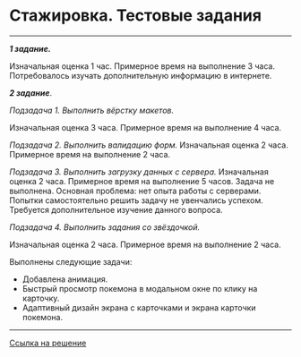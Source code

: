 # Стажировка. Тестовые задания
----------------------
**_1 задание._**

Изначальная оценка 1 час.
Примерное время на выполнение 3 часа. Потребовалось изучать дополнительную информацию в интернете.

**_2 задание_**.

_Подзадача 1. Выполнить вёрстку макетов._

Изначальная оценка 3 часа.
Примерное время на выполнение 4 часа.

_Подзадача 2. Выполнить валидацию форм._
Изначальная оценка 2 часа.
Примерное время на выполнение 2 часа. 

_Подзадача 3. Выполнить загрузку данных с сервера._
Изначальная оценка 2 часа.
Примерное время на выполнение 5 часов. Задача не выполнена. Основная проблема: нет опыта работы с серверами. Попытки самостоятельно решить задачу не увенчались успехом. Требуется дополнительное изучение данного вопроса.

_Подзадача 4. Выполнить задания со звёздочкой._

Изначальная оценка 2 часа.
Примерное время на выполнение 2 часа.

Выполнены следующие задачи:
- Добавлена анимация.
- Быстрый просмотр покемона в модальном окне по клику на карточку.
- Адаптивный дизайн экрана с карточками и экрана карточки покемона.
------------------------
[Ссылка на решение](https://oleg-belyaev.github.io/kode-internship-test-task/autorization.html)